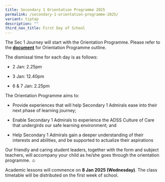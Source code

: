 ```yaml
---
title: Secondary 1 Orientation Programme 2025
permalink: /secondary-1-orientation-programme-2025/
variant: tiptap
description: ""
third_nav_title: First Day of School
---
```

<p>The Sec 1 Journey will start with the Orientation Programme. Please refer
to the<strong> <a href="/files/Sec_1_Orientation_2025_schedule__student__as_of_16_Dec_v1.pdf" rel="noopener nofollow" target="_blank">document</a></strong> for
Orientation Programme outline.</p>
<p>The dismissal time for each day is as follows:</p>
<ul data-tight="true" class="tight">
<li>
<p>2 Jan: 2.25pm</p>
</li>
<li>
<p>3 Jan: 12.40pm</p>
</li>
<li>
<p>6 &amp; 7 Jan: 2.25pm</p>
</li>
</ul>
<p></p>
<p>The Orientation Programme aims to:</p>
<ul data-tight="true" class="tight">
<li>
<p>Provide experiences that will help Secondary 1 Admirals ease into their
next phase of learning journey;</p>
</li>
<li>
<p>Enable Secondary 1 Admirals to experience the ADSS Culture of Care that
undergirds our safe learning environment; and</p>
</li>
<li>
<p>Help Secondary 1 Admirals gain a deeper understanding of their interests
and abilities, and be supported to actualize their aspirations</p>
</li>
</ul>
<p>Our friendly and caring student leaders, together with the form and subject
teachers, will accompany your child as he/she goes through the orientation
programme. ☺️</p>
<p>Academic lessons will commence on <strong>8 Jan 2025 (Wednesday)</strong>.
The class timetable will be distributed on the first week of school.
<br>
</p>
<p></p>
